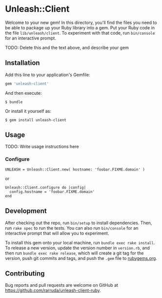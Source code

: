 # Unleash::Client

Welcome to your new gem! In this directory, you'll find the files you need to be able to package up your Ruby library into a gem. Put your Ruby code in the file `lib/unleash/client`. To experiment with that code, run `bin/console` for an interactive prompt.

TODO: Delete this and the text above, and describe your gem

## Installation

Add this line to your application's Gemfile:

```ruby
gem 'unleash-client'
```

And then execute:

    $ bundle

Or install it yourself as:

    $ gem install unleash-client

## Usage

TODO: Write usage instructions here


### Configure

```
UNLEASH = Unleash::Client.new( hostname: 'foobar.FIXME.domain' )
```

or
```
Unleash::Client.configure do |config|
  config.hostname = 'foobar.FIXME.domain'
end
```

## Development

After checking out the repo, run `bin/setup` to install dependencies. Then, run `rake spec` to run the tests. You can also run `bin/console` for an interactive prompt that will allow you to experiment.

To install this gem onto your local machine, run `bundle exec rake install`. To release a new version, update the version number in `version.rb`, and then run `bundle exec rake release`, which will create a git tag for the version, push git commits and tags, and push the `.gem` file to [rubygems.org](https://rubygems.org).

## Contributing

Bug reports and pull requests are welcome on GitHub at https://github.com/rarruda/unleash-client-ruby.

